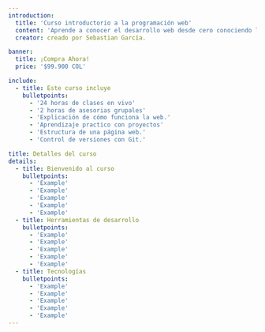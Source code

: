 ```yaml
---
introduction:
  title: 'Curso introductorio a la programación web'
  content: 'Aprende a conocer el desarrollo web desde cero conociendo las herramientas mas usadas en esa areas y sus principales tecnologias'
  creator: creado por Sebastian García.

banner:
  title: ¡Compra Ahora!
  price: '$99.900 COL'

include:
  - title: Este curso incluye
    bulletpoints:
      - '24 horas de clases en vivo'
      - '2 horas de asesorias grupales'
      - 'Explicación de cómo funciona la web.'
      - 'Aprendizaje practico con proyectos'
      - 'Estructura de una página web.'
      - 'Control de versiones con Git.'

title: Detalles del curso
details:
  - title: Bienvenido al curso
    bulletpoints:
      - 'Example'
      - 'Example'
      - 'Example'
      - 'Example'
      - 'Example'
  - title: Herramientas de desarrollo
    bulletpoints:
      - 'Example'
      - 'Example'
      - 'Example'
      - 'Example'
      - 'Example'
  - title: Tecnologías
    bulletpoints:
      - 'Example'
      - 'Example'
      - 'Example'
      - 'Example'
      - 'Example'
---
```


